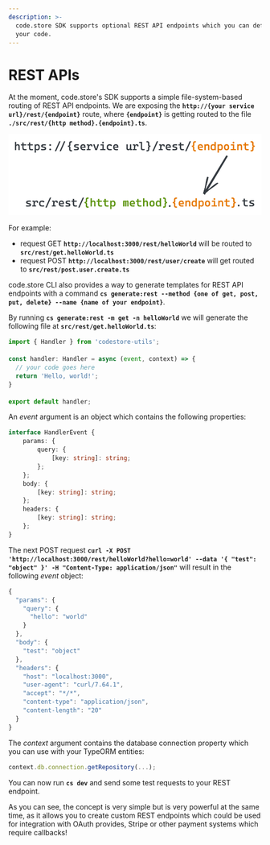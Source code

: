 ```yaml
---
description: >-
  code.store SDK supports optional REST API endpoints which you can define in
  your code.
---
```


# REST APIs

At the moment, code.store's SDK supports a simple file-system-based routing of REST API endpoints. We are exposing the **`http://{your service url}/rest/{endpoint}`** route, where **`{endpoint}`** is getting routed to the file **`./src/rest/{http method}.{endpoint}.ts`**. 

![](../../.gitbook/assets/untitled-2020-09-22-1039-2-.png)

For example:

* request GET **`http://localhost:3000/rest/helloWorld`** will be routed to **`src/rest/get.helloWorld.ts`**
* request POST **`http://localhost:3000/rest/user/create`** will get routed to **`src/rest/post.user.create.ts`**

code.store CLI also provides a way to generate templates for REST API endpoints with a command **`cs generate:rest --method {one of get, post, put, delete} --name {name of your endpoint}`**. 

By running **`cs generate:rest -m get -n helloWorld`** we will generate the following file at **`src/rest/get.helloWorld.ts`**:

```typescript
import { Handler } from 'codestore-utils';

const handler: Handler = async (event, context) => {
  // your code goes here
  return 'Hello, world!';
}

export default handler;
```

An _event_ argument is an object which contains the following properties:

```typescript
interface HandlerEvent {
    params: {
        query: {
            [key: string]: string;
        };
    };
    body: {
        [key: string]: string;
    };
    headers: {
        [key: string]: string;
    };
}
```

The next POST request **`curl -X POST 'http://localhost:3000/rest/helloWorld?hello=world' --data '{ "test": "object" }' -H "Content-Type: application/json"`** will result in the following _event_ object:

```javascript
{
  "params": {
    "query": {
      "hello": "world"
    }
  },
  "body": {
    "test": "object"
  },
  "headers": {
    "host": "localhost:3000",
    "user-agent": "curl/7.64.1",
    "accept": "*/*",
    "content-type": "application/json",
    "content-length": "20"
  }
}
```

The _context_ argument contains the database connection property which you can use with your TypeORM entities:

```typescript
context.db.connection.getRepository(...);
```

You can now run **`cs dev`** and send some test requests to your REST endpoint.

As you can see, the concept is very simple but is very powerful at the same time, as it allows you to create custom REST endpoints which could be used for integration with OAuth provides, Stripe or other payment systems which require callbacks!

